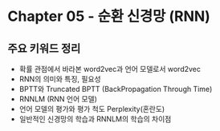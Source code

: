 # Chapter 05 - 순환 신경망 (RNN)

## 주요 키워드 정리

- 확률 관점에서 바라본 word2vec과 언어 모델로서 word2vec
- RNN의 의미와 특징, 필요성
- BPTT와 Truncated BPTT (BackPropagation Through Time)
- RNNLM (RNN 언어 모델)
- 언어 모델의 평가와 평가 척도 Perplexity(혼란도)
- 일반적인 신경망의 학습과 RNNLM의 학습의 차이점
